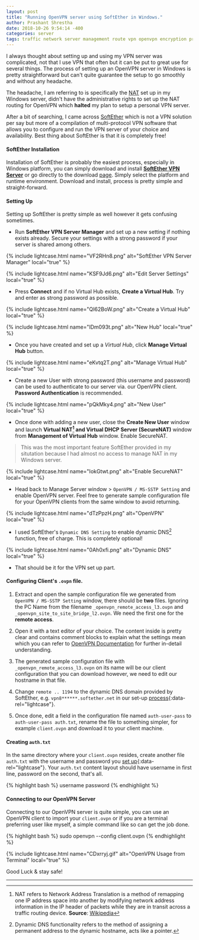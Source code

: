 ```yaml
---
layout: post
title: "Running OpenVPN server using SoftEther in Windows."
author: Prashant Shrestha
date: 2018-10-26 9:54:14 -400
categories: server
tags: traffic network server management route vpn openvpn encryption privacy
---
```


I always thought about setting up and using my VPN server was complicated, not that I use VPN that often but it can be put to great use for several things. The process of setting up an OpenVPN server in Windows is pretty straightforward but can't quite guarantee the setup to go smoothly and without any headache.

The headache, I am referring to is specifically the [NAT](https://en.wikipedia.org/wiki/Network_address_translation) set up in my Windows server, didn't have the administrative rights to set up the NAT routing for OpenVPN which **halted** my plan to setup a personal VPN server.
<!--excerpt-->

After a bit of searching, I came across [SoftEther](https://www.softether.org/) which is not a VPN solution per say but more of a compilation of multi-protocol VPN software that allows you to configure and run the VPN server of your choice and availability. Best thing about SoftEther is that it is completely free!

#### SoftEther Installation

Installation of SoftEther is probably the easiest process, especially in Windows platform, you can simply download and install [**SoftEther VPN Server**](https://www.softether.org/5-download) or go directly to the download [page](https://www.softether-download.com/en.aspx?product=softether). Simply select the platform and runtime environment. Download and install, process is pretty simple and straight-forward.

#### Setting Up

Setting up SoftEther is pretty simple as well however it gets confusing sometimes.

* Run **SoftEther VPN Server Manager** and set up a new setting if nothing exists already. Secure your settings with a strong password if your server is shared among others.

{% include lightcase.html name="VF2RHn8.png" alt="SoftEther VPN Server Manager" local="true" %}

{% include lightcase.html name="KSF9Jd6.png" alt="Edit Server Settings" local="true" %}

* Press **Connect** and if no Virtual Hub exists, **Create a Virtual Hub**. Try and enter as strong password as possible.

{% include lightcase.html name="QI62BoW.png" alt="Create a Virtual Hub" local="true" %}

{% include lightcase.html name="lDm093t.png" alt="New Hub" local="true" %}

* Once you have created and set up a *Virtual Hub*, click **Manage Virtual Hub** button.

{% include lightcase.html name="eKvtq2T.png" alt="Manage Virtual Hub" local="true" %}

* Create a new User with strong password (this username and password) can be used to authenticate to our server via. our OpenVPN client. **Password Authentication** is recommended.

{% include lightcase.html name="pQkMky4.png" alt="New User" local="true" %}

* Once done with adding a new user, close the **Create New User** window and launch **Virtual NAT[^1] and Virtual DHCP Server (SecureNAT)** window from **Management of Virtual Hub** window. Enable SecureNAT.

>This was the most important feature SoftEther provided in my situtation because I had almost no access to manage NAT in my Windows server.

{% include lightcase.html name="IokGtwt.png" alt="Enable SecureNAT" local="true" %}

* Head back to Manage Server window > `OpenVPN / MS-SSTP Setting` and enable OpenVPN server. Feel free to generate sample configuration file for your OpenVPN clients from the same window to avoid returning.

{% include lightcase.html name="dTzPpzH.png" alt="OpenVPN" local="true" %}

* I used SoftEther's `Dynamic DNS Setting` to enable dynamic DNS[^2] function, free of charge. This is completely optional!

{% include lightcase.html name="0Ah0xfi.png" alt="Dynamic DNS" local="true" %}

* That should be it for the VPN set up part.

#### Configuring Client's `.ovpn` file.

1. Extract and open the sample configuration file we generated from `OpenVPN / MS-SSTP Setting` window, there should be **two** files. Ignoring the PC Name from the filename `_openvpn_remote_access_l3.ovpn` and `_openvpn_site_to_site_bridge_l2.ovpn`. We need the first one for the **remote access**.

2. Open it with a text editor of your choice. The content inside is pretty clear and contains comment blocks to explain what the settings mean which you can refer to [OpenVPN Documentation](https://openvpn.net/community-resources/how-to/) for further in-detail understanding.

3. The generated sample configuration file with `_openvpn_remote_access_l3.ovpn` on its name will be our client configuration that you can download however, we need to edit our hostname in that file.

4. Change `remote .. 1194` to the dynamic DNS domain provided by SoftEther, e.g. `vpn8******.softether.net` in our set-up [process](/assets/images/2018-10-26-running-openvpn-server-using-softether-in-windows/0Ah0xfi.png){:data-rel="lightcase"}.

5. Once done, edit a field in the configuration file named `auth-user-pass` to `auth-user-pass auth.txt`, rename the file to something simpler, for example `client.ovpn` and download it to your client machine.

#### Creating `auth.txt`

In the same directory where your `client.ovpn` resides, create another file `auth.txt` with the username and password you [set up](/assets/images/2018-10-26-running-openvpn-server-using-softether-in-windows/pQkMky4.png){:data-rel="lightcase"}. Your `auth.txt` content layout should have username in first line, password on the second, that's all.

{% highlight bash %}
username
password
{% endhighlight %}

#### Connecting to our OpenVPN Server

Connecting to our OpenVPN server is quite simple, you can use an OpenVPN client to import your `client.ovpn` or if you are a terminal preferring user like myself, a simple command like so can get the job done.

{% highlight bash %}
sudo openvpn --config client.ovpn
{% endhighlight %}

{% include lightcase.html name="CDxrryj.gif" alt="OpenVPN Usage from Terminal" local="true" %}

Good Luck & stay safe!

---

[^1]: NAT refers to Network Address Translation is a method of remapping one IP address space into another by modifying network address information in the IP header of packets while they are in transit across a traffic routing device. **Source**: [Wikipedia](https://en.wikipedia.org/wiki/Network_address_translation)
[^2]: Dynamic DNS functionality refers to the method of assigning a permanent address to the dynamic hostname, acts like a pointer.
